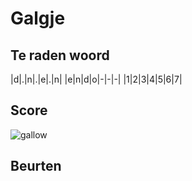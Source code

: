 # Galgje

## Te raden woord

|d|.|n|.|e|.|n|
|e|n|d|o|-|-|-|
|1|2|3|4|5|6|7|

## Score
![gallow](./images/1.png)

## Beurten